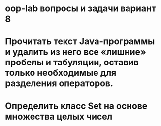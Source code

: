 # oop-lab вопросы и задачи вариант 8
# Прочитать текст Java-программы и удалить из него все «лишние» пробелы и табуляции, оставив только необходимые для разделения операторов.
#	Определить класс Set на основе множества целых чисел
